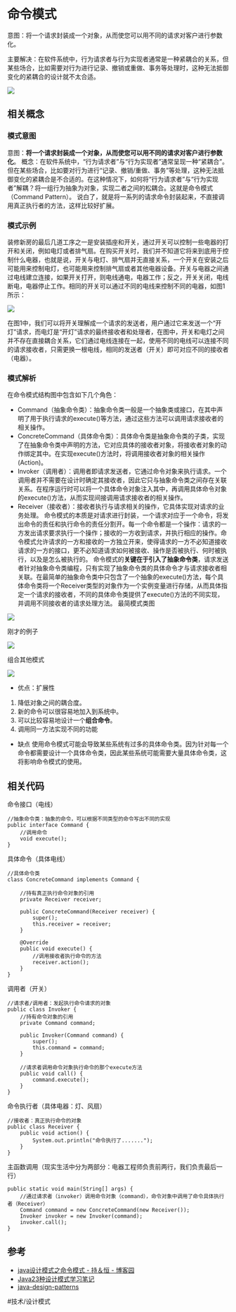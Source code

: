 # 命令模式

意图：将一个请求封装成一个对象，从而使您可以用不同的请求对客户进行参数化。

主要解决：在软件系统中，行为请求者与行为实现者通常是一种紧耦合的关系，但某些场合，比如需要对行为进行记录、撤销或重做、事务等处理时，这种无法抵御变化的紧耦合的设计就不太合适。

![](http://cdn.apframework.com/81268467356fb79ba960bd6f06bb966a.jpg)

## 相关概念
### 模式意图
意图：**将一个请求封装成一个对象，从而使您可以用不同的请求对客户进行参数化**。
概念：在软件系统中，“行为请求者”与“行为实现者”通常呈现一种“紧耦合”。但在某些场合，比如要对行为进行“记录、撤销/重做、事务”等处理，这种无法抵御变化的紧耦合是不合适的。在这种情况下，如何将“行为请求者”与“行为实现者”解耦？将一组行为抽象为对象，实现二者之间的松耦合。这就是命令模式（Command Pattern）。
说白了，就是将一系列的请求命令封装起来，不直接调用真正执行者的方法，这样比较好扩展。

### 模式示例
装修新房的最后几道工序之一是安装插座和开关，通过开关可以控制一些电器的打开和关闭，例如电灯或者排气扇。在购买开关时，我们并不知道它将来到底用于控制什么电器，也就是说，开关与电灯、排气扇并无直接关系，一个开关在安装之后可能用来控制电灯，也可能用来控制排气扇或者其他电器设备。开关与电器之间通过电线建立连接，如果开关打开，则电线通电，电器工作；反之，开关关闭，电线断电，电器停止工作。相同的开关可以通过不同的电线来控制不同的电器，如图1所示：

![](/command/doc/pic-01.jpg)

在图1中，我们可以将开关理解成一个请求的发送者，用户通过它来发送一个“开灯”请求，而电灯是“开灯”请求的最终接收者和处理者，在图中，开关和电灯之间并不存在直接耦合关系，它们通过电线连接在一起，使用不同的电线可以连接不同的请求接收者，只需更换一根电线，相同的发送者（开关）即可对应不同的接收者（电器）。

### 模式解析
在命令模式结构图中包含如下几个角色：
* Command（抽象命令类）：抽象命令类一般是一个抽象类或接口，在其中声明了用于执行请求的execute()等方法，通过这些方法可以调用请求接收者的相关操作。
* ConcreteCommand（具体命令类）：具体命令类是抽象命令类的子类，实现了在抽象命令类中声明的方法，它对应具体的接收者对象，将接收者对象的动作绑定其中。在实现execute()方法时，将调用接收者对象的相关操作(Action)。
* Invoker（调用者）：调用者即请求发送者，它通过命令对象来执行请求。一个调用者并不需要在设计时确定其接收者，因此它只与抽象命令类之间存在关联关系。在程序运行时可以将一个具体命令对象注入其中，再调用具体命令对象的execute()方法，从而实现间接调用请求接收者的相关操作。
* Receiver（接收者）：接收者执行与请求相关的操作，它具体实现对请求的业务处理。
命令模式的本质是对请求进行封装，一个请求对应于一个命令，将发出命令的责任和执行命令的责任分割开。每一个命令都是一个操作：请求的一方发出请求要求执行一个操作；接收的一方收到请求，并执行相应的操作。命令模式允许请求的一方和接收的一方独立开来，使得请求的一方不必知道接收请求的一方的接口，更不必知道请求如何被接收、操作是否被执行、何时被执行，以及是怎么被执行的。
 命令模式的**关键在于引入了抽象命令类**，请求发送者针对抽象命令类编程，只有实现了抽象命令类的具体命令才与请求接收者相关联。在最简单的抽象命令类中只包含了一个抽象的execute()方法，每个具体命令类将一个Receiver类型的对象作为一个实例变量进行存储，从而具体指定一个请求的接收者，不同的具体命令类提供了execute()方法的不同实现，并调用不同接收者的请求处理方法。
最简模式类图

![](/command/doc/pic-02.jpg)

刚才的例子

![](/command/doc/pic-03.jpg)

组合其他模式

![](/command/doc/pic-04.jpg)

* 优点：扩展性
1. 降低对象之间的耦合度。
2. 新的命令可以很容易地加入到系统中。
3. 可以比较容易地设计一个**组合命令**。
4. 调用同一方法实现不同的功能
* 缺点
使用命令模式可能会导致某些系统有过多的具体命令类。因为针对每一个命令都需要设计一个具体命令类，因此某些系统可能需要大量具体命令类，这将影响命令模式的使用。

## 相关代码
命令接口（电线）
```
//抽象命令类：抽象的命令，可以根据不同类型的命令写出不同的实现
public interface Command {
    //调用命令
    void execute();
}
```
具体命令（具体电线）
```
//具体命令类
class ConcreteCommand implements Command {

    //持有真正执行命令对象的引用
    private Receiver receiver;

    public ConcreteCommand(Receiver receiver) {
        super();
        this.receiver = receiver;
    }

    @Override
    public void execute() {
        //调用接收者执行命令的方法
        receiver.action();
    }
}
```
调用者（开关）
```
//请求者/调用者：发起执行命令请求的对象
public class Invoker {
    //持有命令对象的引用
    private Command command;

    public Invoker(Command command) {
        super();
        this.command = command;
    }

    //请求者调用命令对象执行命令的那个execute方法
    public void call() {
        command.execute();
    }
}
```
命令执行者（具体电器：灯、风扇）
```
//接收者：真正执行命令的对象
public class Receiver {
    public void action() {
        System.out.println("命令执行了.......");
    }
}
```
主函数调用（现实生活中分为两部分：电器工程师负责前两行，我们负责最后一行）
```
public static void main(String[] args) {
    //通过请求者（invoker）调用命令对象（command），命令对象中调用了命令具体执行者（Receiver）
    Command command = new ConcreteCommand(new Receiver());
    Invoker invoker = new Invoker(command);
    invoker.call();
}
```

## 参考
* [java设计模式之命令模式 - 持＆恒 - 博客园](https://www.cnblogs.com/lfxiao/p/6825644.html)
* [Java23种设计模式学习笔记](http://www.cnblogs.com/meet/p/5116504.html)
* [java-design-patterns](https://github.com/iluwatar/java-design-patterns)




#技术/设计模式